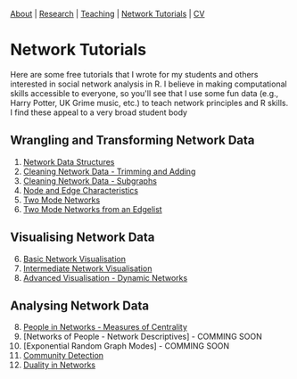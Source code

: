 [About](https://Tom-R-Leppard.github.io/) | [Research](/research.md) | [Teaching](/teaching.md) | [Network Tutorials](/network_tutorials.md) | [CV](/cv.pdf)

# Network Tutorials
Here are some free tutorials that I wrote for my students and others interested in social network analysis in R. I believe in making computational skills accessible to everyone, so you'll see that I use some fun data (e.g., Harry Potter, UK Grime music, etc.) to teach network principles and R skills. I find these appeal to a very broad student body 

## Wrangling and Transforming Network Data
1. [Network Data Structures](/Network-Data-Structures_READING.html)
2. [Cleaning Network Data - Trimming and Adding](/Cleaning-Network-Data.html)
3. [Cleaning Network Data - Subgraphs](/Cleaning-Network-Data-2_Subgraphs.html)
4. [Node and Edge Characteristics](/Node-and-Edge-Attributes.html)
5. [Two Mode Networks](Harry-Potter_Two_Mode.html)
6. [Two Mode Networks from an Edgelist](/Harry-Potter_Two_Mode-Edgelists.html)
   
## Visualising Network Data
6. [Basic Network Visualisation](/Visualisations_Basic.html)
7. [Intermediate Network Visualisation](/Visualisations_intermediate.html)
8. [Advanced Visualisation - Dynamic Networks](/Visualisations_Advanced_Dynamic.html)
   
## Analysing Network Data
8. [People in Networks - Measures of Centrality](/People-in-Networks_Measures-of-Centrality.html)
9. [Networks of People - Network Descriptives] - COMMING SOON
10. [Exponential Random Graph Modes] - COMMING SOON
11. [Community Detection](/Community-Detection-in-Networks.html)
12. [Duality in Networks](/Duality_Two-Mode-Network-Projection.html)

